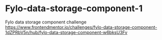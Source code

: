 # Fylo-data-storage-component-1
Fylo data storage component challenge https://www.frontendmentor.io/challenges/fylo-data-storage-component-1dZPRbV5n/hub/fylo-data-storage-component-w6bksU3Fv
